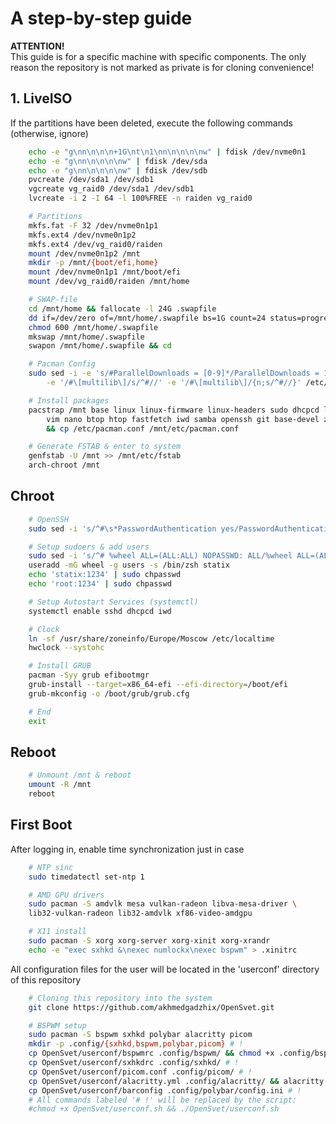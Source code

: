 # A step-by-step guide

**ATTENTION!**</br>
This guide is for a specific machine with specific components. The only reason the repository is not marked as private is for cloning convenience!
## 1. LiveISO
If the partitions have been deleted, execute the following commands (otherwise, ignore)
```bash
    echo -e "g\nn\n\n\n+1G\nt\n1\nn\n\n\n\nw" | fdisk /dev/nvme0n1
    echo -e "g\nn\n\n\n\nw" | fdisk /dev/sda
    echo -e "g\nn\n\n\n\nw" | fdisk /dev/sdb
    pvcreate /dev/sda1 /dev/sdb1
    vgcreate vg_raid0 /dev/sda1 /dev/sdb1
    lvcreate -i 2 -I 64 -l 100%FREE -n raiden vg_raid0
```

```bash
    # Partitions
    mkfs.fat -F 32 /dev/nvme0n1p1
    mkfs.ext4 /dev/nvme0n1p2
    mkfs.ext4 /dev/vg_raid0/raiden
    mount /dev/nvme0n1p2 /mnt
    mkdir -p /mnt/{boot/efi,home}
    mount /dev/nvme0n1p1 /mnt/boot/efi
    mount /dev/vg_raid0/raiden /mnt/home
```

```bash
    # SWAP-file
    cd /mnt/home && fallocate -l 24G .swapfile
    dd if=/dev/zero of=/mnt/home/.swapfile bs=1G count=24 status=progress
    chmod 600 /mnt/home/.swapfile
    mkswap /mnt/home/.swapfile
    swapon /mnt/home/.swapfile && cd
```

```bash
    # Pacman Config
    sudo sed -i -e 's/#ParallelDownloads = [0-9]*/ParallelDownloads = 10/' \
        -e '/#\[multilib\]/s/^#//' -e '/#\[multilib\]/{n;s/^#//}' /etc/pacman.conf

```

```bash
    # Install packages
    pacstrap /mnt base linux linux-firmware linux-headers sudo dhcpcd lvm2 \
        vim nano btop htop fastfetch iwd samba openssh git base-devel zsh \
        && cp /etc/pacman.conf /mnt/etc/pacman.conf
```

```bash
    # Generate FSTAB & enter to system
    genfstab -U /mnt >> /mnt/etc/fstab
    arch-chroot /mnt
```

## Chroot
```bash
    # OpenSSH
    sudo sed -i 's/^#\s*PasswordAuthentication yes/PasswordAuthentication yes/' /etc/ssh/sshd_config
```

```bash
    # Setup sudoers & add users
    sudo sed -i 's/^# %wheel ALL=(ALL:ALL) NOPASSWD: ALL/%wheel ALL=(ALL:ALL) NOPASSWD: ALL/' /etc/sudoers
    useradd -mG wheel -g users -s /bin/zsh statix
    echo 'statix:1234' | sudo chpasswd
    echo 'root:1234' | sudo chpasswd
```

```bash
    # Setup Autostart Services (systemctl)
    systemctl enable sshd dhcpcd iwd
```

```bash
    # Clock
    ln -sf /usr/share/zoneinfo/Europe/Moscow /etc/localtime
    hwclock --systohc
```

```bash
    # Install GRUB
    pacman -Syy grub efibootmgr
    grub-install --target=x86_64-efi --efi-directory=/boot/efi
    grub-mkconfig -o /boot/grub/grub.cfg
```

```bash
    # End
    exit
```

## Reboot
```bash
    # Unmount /mnt & reboot
    umount -R /mnt
    reboot
```
## First Boot

After logging in, enable time synchronization just in case
```bash
    # NTP sinc
    sudo timedatectl set-ntp 1
```

```bash
    # AMD GPU drivers
    sudo pacman -S amdvlk mesa vulkan-radeon libva-mesa-driver \
    lib32-vulkan-radeon lib32-amdvlk xf86-video-amdgpu
```

```bash
    # X11 install
    sudo pacman -S xorg xorg-server xorg-xinit xorg-xrandr
    echo -e "exec sxhkd &\nexec numlockx\nexec bspwm" > .xinitrc
```

All configuration files for the user will be located in the 'userconf' directory of this repository

```bash
    # Cloning this repository into the system
    git clone https://github.com/akhmedgadzhix/OpenSvet.git
```

```bash
    # BSPWM setup
    sudo pacman -S bspwm sxhkd polybar alacritty picom
    mkdir -p .config/{sxhkd,bspwm,polybar,picom} # !
    cp OpenSvet/userconf/bspwmrc .config/bspwm/ && chmod +x .config/bspwm/bspwmrc # !
    cp OpenSvet/userconf/sxhkdrc .config/sxhkd/ # !
    cp OpenSvet/userconf/picom.conf .config/picom/ # !
    cp OpenSvet/userconf/alacritty.yml .config/alacritty/ && alacritty migrate # !
    cp OpenSvet/userconf/barconfig .config/polybar/config.ini # !
    # All commands labeled '# !' will be replaced by the script:
    #chmod +x OpenSvet/userconf.sh && ./OpenSvet/userconf.sh
```